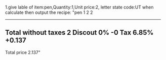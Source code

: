 1.give lable of item:pen,Quantity:1,Unit price:2, letter state code:UT 
  when calculate
  then output the recipe:
  "pen     1   2   2
  
  -----------------------------------------------------
  Total without taxes                              2
  Discout 0%                                       -0
  Tax 6.85%                                        +0.137
  -----------------------------------------------------
  Total price                                      2.137"
